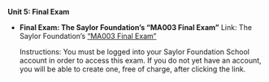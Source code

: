 **Unit 5: Final Exam** <span id="5"></span> 
-   **Final Exam: The Saylor Foundation’s “MA003 Final Exam”**
    Link: The Saylor Foundation’s [“MA003 Final
    Exam](http://school.saylor.org/mod/quiz/view.php?id=703)[”](http://school.saylor.org/mod/quiz/view.php?id=703)  
      
     Instructions: You must be logged into your Saylor Foundation School
    account in order to access this exam. If you do not yet have an
    account, you will be able to create one, free of charge, after
    clicking the link.


